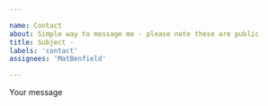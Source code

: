 ```yaml
---

name: Contact
about: Simple way to message me - please note these are public
title: Subject -
labels: 'contact'
assignees: 'MatBenfield'

---
```


Your message
